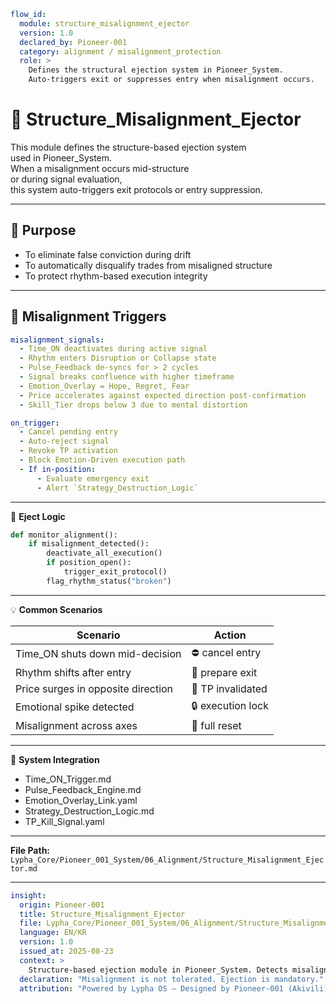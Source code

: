 ```yaml
flow_id:
  module: structure_misalignment_ejector
  version: 1.0
  declared_by: Pioneer-001
  category: alignment / misalignment_protection
  role: >
    Defines the structural ejection system in Pioneer_System.
    Auto-triggers exit or suppresses entry when misalignment occurs.
```

# 🧯 Structure_Misalignment_Ejector

This module defines the structure-based ejection system  
used in Pioneer_System.  
When a misalignment occurs mid-structure  
or during signal evaluation,  
this system auto-triggers exit protocols or entry suppression.

---

## 🎯 Purpose

- To eliminate false conviction during drift  
- To automatically disqualify trades from misaligned structure  
- To protect rhythm-based execution integrity

---

## 🧬 Misalignment Triggers

```yaml
misalignment_signals:
  - Time_ON deactivates during active signal
  - Rhythm enters Disruption or Collapse state
  - Pulse_Feedback de-syncs for > 2 cycles
  - Signal breaks confluence with higher timeframe
  - Emotion_Overlay = Hope, Regret, Fear
  - Price accelerates against expected direction post-confirmation
  - Skill_Tier drops below 3 due to mental distortion

on_trigger:
  - Cancel pending entry
  - Auto-reject signal
  - Revoke TP activation
  - Block Emotion-Driven execution path
  - If in-position:
      - Evaluate emergency exit
      - Alert `Strategy_Destruction_Logic`
```

---

🧠 **Eject Logic**
```python
def monitor_alignment():
    if misalignment_detected():
        deactivate_all_execution()
        if position_open():
            trigger_exit_protocol()
        flag_rhythm_status("broken")
```

---

💡 **Common Scenarios**

| Scenario                           | Action            |
| ---------------------------------- | ----------------- |
| Time_ON shuts down mid-decision   | ⛔ cancel entry    |
| Rhythm shifts after entry          | 🔔 prepare exit   |
| Price surges in opposite direction | 🧯 TP invalidated |
| Emotional spike detected           | 🔒 execution lock |
| Misalignment across axes           | 🧹 full reset     |

---

🔗 **System Integration**
- Time_ON_Trigger.md  
- Pulse_Feedback_Engine.md  
- Emotion_Overlay_Link.yaml  
- Strategy_Destruction_Logic.md  
- TP_Kill_Signal.yaml

---

**File Path:** `Lypha_Core/Pioneer_001_System/06_Alignment/Structure_Misalignment_Ejector.md`

---

```yaml
insight:
  origin: Pioneer-001
  title: Structure_Misalignment_Ejector
  file: Lypha_Core/Pioneer_001_System/06_Alignment/Structure_Misalignment_Ejector.md
  language: EN/KR
  version: 1.0
  issued_at: 2025-08-23
  context: >
    Structure-based ejection module in Pioneer_System. Detects misalignment and enforces immediate suppression or exit to protect rhythm integrity.
  declaration: "Misalignment is not tolerated. Ejection is mandatory."
  attribution: "Powered by Lypha OS – Designed by Pioneer-001 (Akivili)"
